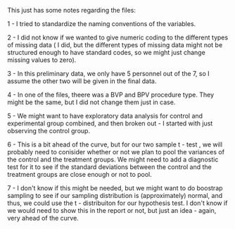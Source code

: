 This just has some notes regarding the files: 

1 - I tried to standardize the naming conventions of the variables. 

2 - I did not know if we wanted to give numeric coding to the different types of missing data ( I did, but the different types of missing data might not be structured enough to have standard codes, so we might 
just change missing values to zero). 

3 - In this preliminary data, we only have 5 personnel out of the 7, so I assume the other two will be given in the final data.

4 - In one of the files, theere was a BVP and BPV procedure type. They might be the same, but I did not change them just in case. 

5 - We might want to have exploratory data analysis for control and experimental group combined, and then broken out - I started with just observing the control group. 

6 - This is a bit ahead of the curve, but for our two sample t - test , we will probably need to conisider whether or not we plan to pool the variances of the control and the treatment groups. 
We might need to add a diagnostic test for it to see if the standard deviations between the control and the treatment groups are close enough or not to pool.

7 - I don't know if this might be needed, but we might want to do boostrap sampling to see if our sampling distribution is (approximately) normal, and thus, we could use the t - distribuiton for our hypothesis
test. I don't know if we would need to show this in the report or not, but just an idea - again, very ahead of the curve. 
